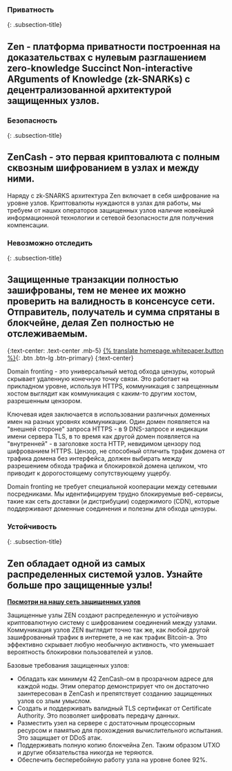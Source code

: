### Приватность
{: .subsection-title}
## Zen - платформа приватности построенная на доказательствах с нулевым разглашением zero-knowledge Succinct Non-interactive ARguments of Knowledge (zk-SNARKs) с децентрализованной архитектурой защищенных узлов.

### Безопасность
{: .subsection-title}
## ZenCash - это первая криптовалюта с полным сквозным шифрованием в узлах и между ними.
Наряду с zk-SNARKS архитектура Zen включает в себя шифрование на уровне  узлов. Криптовалюты нуждаются в узлах для работы, мы требуем от наших операторов защищенных узлов наличие новейшей информационной технологии и сетевой безопасности для получения компенсации.

### Невозможно отследить
{: .subsection-title}
## Защищенные транзакции полностью зашифрованы, тем не менее их можно проверить на валидность в консенсусе сети. Отправитель, получатель и сумма спрятаны в блокчейне, делая Zen полностью не отслеживаемым.

{:text-center: .text-center .mb-5}
[{% translate homepage.whitepaper.button %}]({{site.baseurl_root}}{{site.data.whitepapers[site.lang]}}){: .btn .btn-lg .btn-primary}
{:text-center}

Domain fronting - это универсальный метод обхода цензуры, который скрывает удаленную конечную точку связи. Это работает на прикладном уровне, используя HTTPS, коммуникация с запрещенным хостом выглядит как коммуникация с каким-то другим хостом, разрешенным цензором.

Ключевая идея заключается в использовании различных доменных имен на разных уровнях коммуникации. Один домен появляется на "внешней стороне" запроса HTTPS - в 9 DNS-запросе и индикации имени сервера TLS, в то время как другой домен появляется на "внутренней" - в заголовке хоста HTTP, невидимом цензору под шифрованием HTTPS. Цензор, не способный отличить трафик домена от трафика домена без интерфейса, должен выбирать между разрешением обхода трафика и блокировкой домена целиком, что приводит к дорогостоящему сопутствующему ущербу.

Domain fronting не требует специальной кооперации между сетевыми посредниками. Мы идентифицируем  трудно блокируемые веб-сервисы, такие как сеть доставки (и дистрибуции) содержимого (CDN), которые поддерживают доменные соединения и полезны для обхода цензуры.

### Устойчивость
{: .subsection-title}
## Zen обладает одной из самых распределенных системой узлов. Узнайте больше про защищенные узлы!
**[Посмотри на нашу сеть защищенных узлов](https://securenodes.na.zensystem.io/)**

Защищенные узлы ZEN создают распределенную и устойчивую криптовалютную систему с шифрованием соединений между узлами. Коммуникация узлов ZEN выглядит точно так же, как любой другой зашифрованный трафик в интернете, а не как трафик Bitcoin-а. Это эффективно скрывает любую необычную активность, что уменьшает вероятность блокировки пользователей и узлов.

Базовые требования защищенных узлов:
* Обладать как минимум 42 ZenCash-ом в прозрачном адресе для каждой ноды. Этим оператор демонстрирует что он достаточно заинтересован в ZenCash и препятствует созданию защищенных узлов со злым умыслом.
* Создать и поддерживать валидный TLS сертификат от Certificate Authority. Это позволяет шифровать передачу данных.
* Разместить узел на сервере с достаточным процессорным ресурсом и памятью для прохождения вычислительного испытания. Это защищает от DDoS атак.
* Поддерживать полную копию блокчейна Zen. Таким образом UTXO и другие обязательства никогда не теряются.
* Обеспечить бесперебойную работу узла на уровне более 92%.
